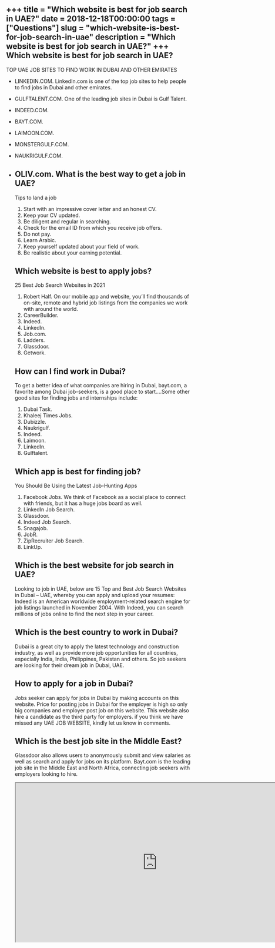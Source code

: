 +++
title = "Which website is best for job search in UAE?"
date = 2018-12-18T00:00:00
tags = ["Questions"]
slug = "which-website-is-best-for-job-search-in-uae"
description = "Which website is best for job search in UAE?"
+++
Which website is best for job search in UAE?
--------------------------------------------

TOP UAE JOB SITES TO FIND WORK IN DUBAI AND OTHER EMIRATES

- LINKEDIN.COM. LinkedIn.com is one of the top job sites to help people to find jobs in Dubai and other emirates.
- GULFTALENT.COM. One of the leading job sites in Dubai is Gulf Talent.
- INDEED.COM.
- BAYT.COM.
- LAIMOON.COM.
- MONSTERGULF.COM.
- NAUKRIGULF.COM.
- OLIV.com. What is the best way to get a job in UAE?
    -----------------------------------------
    
    Tips to land a job
    
    
    1. Start with an impressive cover letter and an honest CV.
    2. Keep your CV updated.
    3. Be diligent and regular in searching.
    4. Check for the email ID from which you receive job offers.
    5. Do not pay.
    6. Learn Arabic.
    7. Keep yourself updated about your field of work.
    8. Be realistic about your earning potential.
    
    Which website is best to apply jobs?
    ------------------------------------
    
    25 Best Job Search Websites in 2021
    
    
    1. Robert Half. On our mobile app and website, you’ll find thousands of on-site, remote and hybrid job listings from the companies we work with around the world.
    2. CareerBuilder.
    3. Indeed.
    4. LinkedIn.
    5. Job.com.
    6. Ladders.
    7. Glassdoor.
    8. Getwork.
    
    How can I find work in Dubai?
    -----------------------------
    
    To get a better idea of what companies are hiring in Dubai, bayt.com, a favorite among Dubai job-seekers, is a good place to start….Some other good sites for finding jobs and internships include:
    
    
    1. Dubai Task.
    2. Khaleej Times Jobs.
    3. Dubizzle.
    4. Naukrigulf.
    5. Indeed.
    6. Laimoon.
    7. LinkedIn.
    8. Gulftalent.
    
    Which app is best for finding job?
    ----------------------------------
    
    You Should Be Using the Latest Job-Hunting Apps
    
    
    1. Facebook Jobs. We think of Facebook as a social place to connect with friends, but it has a huge jobs board as well.
    2. LinkedIn Job Search.
    3. Glassdoor.
    4. Indeed Job Search.
    5. Snagajob.
    6. JobR.
    7. ZipRecruiter Job Search.
    8. LinkUp.
    
    Which is the best website for job search in UAE?
    ------------------------------------------------
    
    Looking to job in UAE, below are 15 Top and Best Job Search Websites in Dubai – UAE, whereby you can apply and upload your resumes: Indeed is an American worldwide employment-related search engine for job listings launched in November 2004. With Indeed, you can search millions of jobs online to find the next step in your career.
    
    Which is the best country to work in Dubai?
    -------------------------------------------
    
    Dubai is a great city to apply the latest technology and construction industry, as well as provide more job opportunities for all countries, especially India, India, Philippines, Pakistan and others. So job seekers are looking for their dream job in Dubai, UAE.
    
    How to apply for a job in Dubai?
    --------------------------------
    
    Jobs seeker can apply for jobs in Dubai by making accounts on this website. Price for posting jobs in Dubai for the employer is high so only big companies and employer post job on this website. This website also hire a candidate as the third party for employers. if you think we have missed any UAE JOB WEBSITE, kindly let us know in comments.
    
    Which is the best job site in the Middle East?
    ----------------------------------------------
    
    Glassdoor also allows users to anonymously submit and view salaries as well as search and apply for jobs on its platform. Bayt.com is the leading job site in the Middle East and North Africa, connecting job seekers with employers looking to hire.
    
    <iframe allow="accelerometer; autoplay; clipboard-write; encrypted-media; gyroscope; picture-in-picture" allowfullscreen="" class="__youtube_prefs__  epyt-is-override  no-lazyload" data-no-lazy="1" data-origheight="433" data-origwidth="770" data-skipgform_ajax_framebjll="" height="433" id="_ytid_10800" loading="lazy" src="https://www.youtube.com/embed/Z2k3ezT2J6g?enablejsapi=1&autoplay=0&cc_load_policy=0&cc_lang_pref=&iv_load_policy=1&loop=0&modestbranding=0&rel=1&fs=1&playsinline=0&autohide=2&theme=dark&color=red&controls=1&" title="YouTube player" width="770"></iframe>